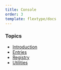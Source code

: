 ```yaml
---
title: Console
order: 3
template: flextype/docs
---
```


### Topics

* [Introduction]([url]/flextype/documentation/rest-api/introduction)
* [Entries]([url]/flextype/documentation/rest-api/entries)
* [Registry]([url]/flextype/documentation/rest-api/registry)
* [Utilities]([url]/flextype/documentation/rest-api/utilities)

